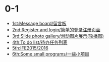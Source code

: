 0-1
====
* [1st:Message board/留言板](./1st)<br>
* [2nd:Register and login/简单的登录注册页面](./2nd)<br>
* [3rd:Slide photo gallery/滑动图片展示(轮播图)](./3rd)<br>
* [4th:To do list/待办任务列表](./4th)<br>
* [5th:IFE2015/2016](./5th)<br>
* [6th:Some small programs/一些小项目](./6th)<br>
